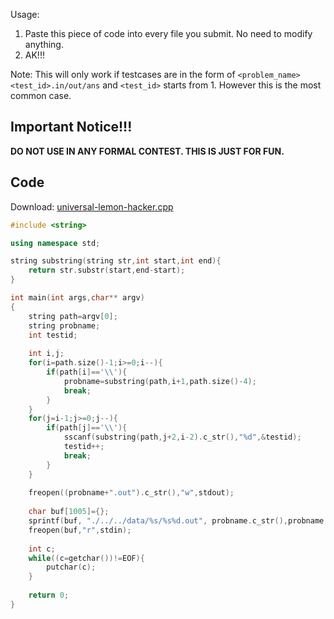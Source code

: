 <!--title:Universal Lemon Hacker-->
<!--description: Make you AK all the time!!-->

Usage:
1. Paste this piece of code into every file you submit. No need to modify anything.
2. AK!!!

Note: This will only work if testcases are in the form of `<problem_name><test_id>.in/out/ans` and `<test_id>` starts from 1. However this is the most common case.

## Important Notice!!!

**DO NOT USE IN ANY FORMAL CONTEST. THIS IS JUST FOR FUN.**

## Code

Download: [universal-lemon-hacker.cpp](universal-lemon-hacker.cpp)

```cpp
#include <string>

using namespace std;

string substring(string str,int start,int end){
	return str.substr(start,end-start);
}

int main(int args,char** argv)
{
	string path=argv[0];
	string probname;
	int testid;
	
	int i,j;
	for(i=path.size()-1;i>=0;i--){
		if(path[i]=='\\'){
			probname=substring(path,i+1,path.size()-4);
			break;
		}
	}
	for(j=i-1;j>=0;j--){
		if(path[j]=='\\'){
			sscanf(substring(path,j+2,i-2).c_str(),"%d",&testid);
			testid++;
			break;
		}
	}
	
	freopen((probname+".out").c_str(),"w",stdout);
	
	char buf[1005]={};
	sprintf(buf, "./../../data/%s/%s%d.out", probname.c_str(),probname.c_str(),testid); 
	freopen(buf,"r",stdin);
	
	int c;
	while((c=getchar())!=EOF){
		putchar(c);
	}
	
	return 0;
}
```